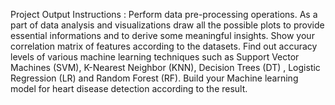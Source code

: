 Project Output Instructions :
Perform data pre-processing operations.
As a part of data analysis and visualizations draw all the possible plots to provide essential informations and to derive some meaningful insights.
Show your correlation matrix of features according to the datasets.
Find out accuracy levels of various machine learning techniques such as Support Vector Machines (SVM), K-Nearest Neighbor (KNN), Decision Trees (DT) , Logistic Regression (LR) and Random Forest (RF).
Build your Machine learning model for heart disease detection according to the result.

